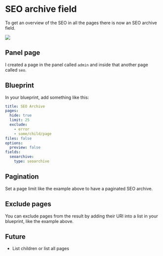 # SEO archive field

To get an overview of the SEO in all the pages there is now an SEO archive field.

![](https://raw.githubusercontent.com/jenstornell/kirby-seo/master/archive.gif)

## Panel page

I created a page in the panel called `admin` and inside that another page called `seo`.

## Blueprint

In your blueprint, add something like this:

```yml
title: SEO Archive
pages:
  hide: true
  limit: 25
  exclude:
    - error
    - some/child/page
files: false
options:
  preview: false
fields:
  seoarchive:
    type: seoarchive
```

## Pagination

Set a page limit like the example above to have a paginated SEO archive.

## Exclude pages

You can exclude pages from the result by adding their URI into a list in your blueprint, like the example above.

## Future

- List children or list all pages
